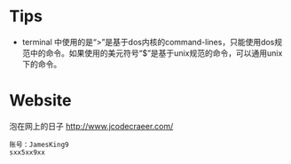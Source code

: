 
# Tips
* terminal 中使用的是“>”是基于dos内核的command-lines，只能使用dos规范中的命令。如果使用的美元符号“$”是基于unix规范的命令，可以通用unix下的命令。


# Website

泡在网上的日子 http://www.jcodecraeer.com/

```
账号：JamesKing9 
sxx5xx9xx
```


